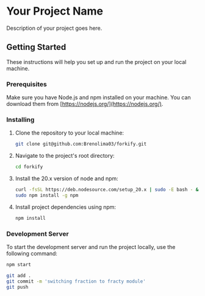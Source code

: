 # Your Project Name

Description of your project goes here.

## Getting Started

These instructions will help you set up and run the project on your local machine.

### Prerequisites

Make sure you have Node.js and npm installed on your machine. You can download them from [https://nodejs.org/](https://nodejs.org/).

### Installing

1. Clone the repository to your local machine:

    ```bash
    git clone git@github.com:Brenolima03/forkify.git
    ```

2. Navigate to the project's root directory:

    ```bash
    cd forkify
    ```

3. Install the 20.x version of node and npm:

    ```bash
    curl -fsSL https://deb.nodesource.com/setup_20.x | sudo -E bash - &&\ sudo apt-get install -y nodejs
    sudo npm install -g npm
    ```

3. Install project dependencies using npm:

    ```bash
    npm install
    ```

### Development Server

To start the development server and run the project locally, use the following command:

```bash
npm start

git add .
git commit -m 'switching fraction to fracty module'
git push